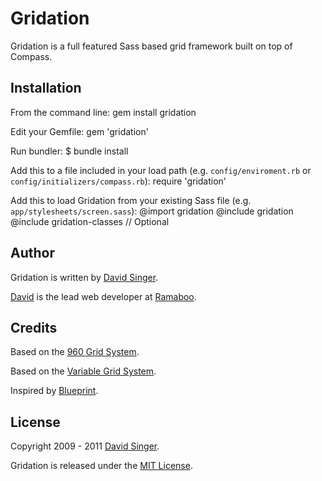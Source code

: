 # Gridation

Gridation is a full featured Sass based grid framework built on top of Compass.

## Installation

From the command line:
    gem install gridation
    
Edit your Gemfile:
    gem 'gridation'

Run bundler:
    $ bundle install

Add this to a file included in your load path (e.g. `config/enviroment.rb` or `config/initializers/compass.rb`):
    require 'gridation'

Add this to load Gridation from your existing Sass file (e.g. `app/stylesheets/screen.sass`):
    @import gridation
    @include gridation
    @include gridation-classes // Optional


## Author
Gridation is written by [David Singer][david].

[David][david] is the lead web developer at [Ramaboo](http://ramaboo.com).

## Credits
Based on the [960 Grid System](http://960.gs).

Based on the [Variable Grid System](http://www.spry-soft.com/grids).

Inspired by [Blueprint](http://www.blueprintcss.org).

## License
Copyright 2009 - 2011 [David Singer][david].

Gridation is released under the [MIT License][license].


[david]: http://ramaboo.com/david
[license]: https://github.com/ramaboo/gridation/blob/master/LICENSE
